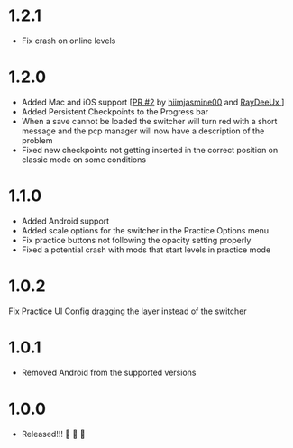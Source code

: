 # 1.2.1
- Fix crash on online levels

# 1.2.0
- Added Mac and iOS support \[[PR #2](https://github.com/Kevadroz/PracticeCheckpointPermanence/pull/2) by [hiimjasmine00](https://github.com/hiimjasmine00) and [RayDeeUx
](https://github.com/RayDeeUx) \]
- Added Persistent Checkpoints to the Progress bar
- When a save cannot be loaded the switcher will turn red with a short message and the pcp manager will now have a description of the problem
- Fixed new checkpoints not getting inserted in the correct position on classic mode on some conditions

# 1.1.0
- Added Android support
- Added scale options for the switcher in the Practice Options menu
- Fix practice buttons not following the opacity setting properly
- Fixed a potential crash with mods that start levels in practice mode

# 1.0.2
Fix Practice UI Config dragging the layer instead of the switcher

# 1.0.1
- Removed Android from the supported versions

# 1.0.0
- Released!!! 🥳 🥳 🥳
